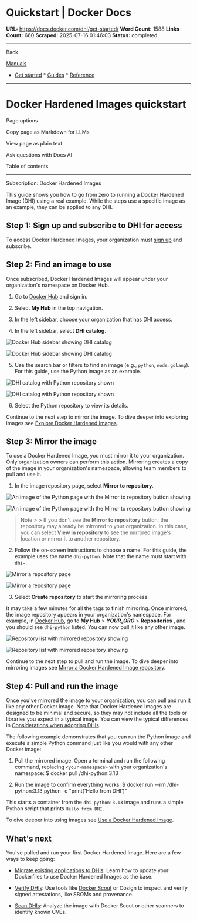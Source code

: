 # Quickstart | Docker Docs

**URL:** https://docs.docker.com/dhi/get-started/
**Word Count:** 1588
**Links Count:** 660
**Scraped:** 2025-07-16 01:46:03
**Status:** completed

---

Back

[Manuals](https://docs.docker.com/manuals/)

  * [Get started](https://docs.docker.com/get-started/)   * [Guides](https://docs.docker.com/guides/)   * [Reference](https://docs.docker.com/reference/)

* * *

# Docker Hardened Images quickstart

Page options

Copy page as Markdown for LLMs

View page as plain text

Ask questions with Docs AI

Table of contents

* * *

Subscription: Docker Hardened Images

This guide shows you how to go from zero to running a Docker Hardened Image \(DHI\) using a real example. While the steps use a specific image as an example, they can be applied to any DHI.

## Step 1: Sign up and subscribe to DHI for access

To access Docker Hardened Images, your organization must [sign up](https://www.docker.com/products/hardened-images/#getstarted) and subscribe.

## Step 2: Find an image to use

Once subscribed, Docker Hardened Images will appear under your organization's namespace on Docker Hub.

  1. Go to [Docker Hub](https://hub.docker.com) and sign in.

  2. Select **My Hub** in the top navigation.

  3. In the left sidebar, choose your organization that has DHI access.

  4. In the left sidebar, select **DHI catalog**.

![Docker Hub sidebar showing DHI catalog](https://docs.docker.com/dhi/images/dhi-catalog.png)

![Docker Hub sidebar showing DHI catalog](https://docs.docker.com/dhi/images/dhi-catalog.png)

  5. Use the search bar or filters to find an image \(e.g., `python`, `node`, `golang`\). For this guide, use the Python image as an example.

![DHI catalog with Python repository shown](https://docs.docker.com/dhi/images/dhi-python-search.png)

![DHI catalog with Python repository shown](https://docs.docker.com/dhi/images/dhi-python-search.png)

  6. Select the Python repository to view its details.

Continue to the next step to mirror the image. To dive deeper into exploring images see [Explore Docker Hardened Images](https://docs.docker.com/dhi/how-to/explore/).

## Step 3: Mirror the image

To use a Docker Hardened Image, you must mirror it to your organization. Only organization owners can perform this action. Mirroring creates a copy of the image in your organization's namespace, allowing team members to pull and use it.

  1. In the image repository page, select **Mirror to repository**.

![An image of the Python page with the Mirror to repository button showing](https://docs.docker.com/dhi/images/dhi-mirror-button.png)

![An image of the Python page with the Mirror to repository button showing](https://docs.docker.com/dhi/images/dhi-mirror-button.png)

> Note >  > If you don't see the **Mirror to repository** button, the repository may already be mirrored to your organization. In this case, you can select **View in repository** to see the mirrored image's location or mirror it to another repository.

  2. Follow the on-screen instructions to choose a name. For this guide, the example uses the name `dhi-python`. Note that the name must start with `dhi-`.

![Mirror a repository page](https://docs.docker.com/dhi/images/dhi-mirror-screen.png)

![Mirror a repository page](https://docs.docker.com/dhi/images/dhi-mirror-screen.png)

  3. Select **Create repository** to start the mirroring process.

It may take a few minutes for all the tags to finish mirroring. Once mirrored, the image repository appears in your organization's namespace. For example, in [Docker Hub](https://hub.docker.com), go to **My Hub** > _**YOUR\_ORG**_ > **Repositories** , and you should see `dhi-python` listed. You can now pull it like any other image.

![Repository list with mirrored repository showing](https://docs.docker.com/dhi/images/dhi-python-mirror.png)

![Repository list with mirrored repository showing](https://docs.docker.com/dhi/images/dhi-python-mirror.png)

Continue to the next step to pull and run the image. To dive deeper into mirroring images see [Mirror a Docker Hardened Image repository](https://docs.docker.com/dhi/how-to/mirror/).

## Step 4: Pull and run the image

Once you've mirrored the image to your organization, you can pull and run it like any other Docker image. Note that Docker Hardened Images are designed to be minimal and secure, so they may not include all the tools or libraries you expect in a typical image. You can view the typical differences in [Considerations when adopting DHIs](https://docs.docker.com/dhi/how-to/use/#considerations-when-adopting-dhis).

The following example demonstrates that you can run the Python image and execute a simple Python command just like you would with any other Docker image:

  1. Pull the mirrored image. Open a terminal and run the following command, replacing `<your-namespace>` with your organization's namespace:                    $ docker pull <your-namespace>/dhi-python:3.13          

  2. Run the image to confirm everything works:                    $ docker run --rm <your-namespace>/dhi-python:3.13 python -c "print('Hello from DHI')"          

This starts a container from the `dhi-python:3.13` image and runs a simple Python script that prints `Hello from DHI`.

To dive deeper into using images see [Use a Docker Hardened Image](https://docs.docker.com/dhi/how-to/use/).

## What's next

You've pulled and run your first Docker Hardened Image. Here are a few ways to keep going:

  * [Migrate existing applications to DHIs](https://docs.docker.com/dhi/how-to/migrate/): Learn how to update your Dockerfiles to use Docker Hardened Images as the base.

  * [Verify DHIs](https://docs.docker.com/dhi/how-to/verify/): Use tools like [Docker Scout](https://docs.docker.com/scout/) or Cosign to inspect and verify signed attestations, like SBOMs and provenance.

  * [Scan DHIs](https://docs.docker.com/dhi/how-to/scan/): Analyze the image with Docker Scout or other scanners to identify known CVEs.